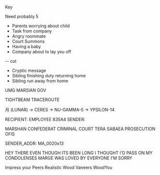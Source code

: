Key

Need probably 5

- Parents worrying about child
- Task from company
- Angry roommate
- Court Summons
- Having a baby
- Company about to lay you off

-- cut

- Cryptic message
- Sibling finishing duty returning home
- Sibling run away from home








UMG
MARSIAN GOV



TIGHTBEAM TRACEROUTE

月 (LUNAR)
-> CERES
-> NU-GAMMA-5
-> YPSILON-14

RECIPIENT: EMPLOYEE 835A4
SENDER: 

MARSHAN CONFEDERAT CRIMINAL COURT
TERA SABAEA PROSECUTION OFIS

SENDER_ADDR: 
MA_0020x13


HEY THERE
EVEN THOUGH ITS BEEN
LONG I THOUGHT I'D
PASS ON MY CONDOLENSES
MARGE WAS LOVED BY
EVERYONE I'M SORRY



Impress your Peers
Realistic Wood Vaneers
                WoodYou

